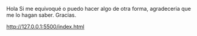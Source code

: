 Hola
Si me equivoqué o puedo hacer algo de otra forma, agradeceria que me lo hagan saber.
Gracias.

http://127.0.0.1:5500/index.html
